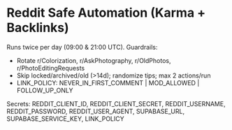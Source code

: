 # Reddit Safe Automation (Karma + Backlinks)
Runs twice per day (09:00 & 21:00 UTC). Guardrails:
- Rotate r/Colorization, r/AskPhotography, r/OldPhotos, r/PhotoEditingRequests
- Skip locked/archived/old (>14d); randomize tips; max 2 actions/run
- LINK_POLICY: NEVER_IN_FIRST_COMMENT | MOD_ALLOWED | FOLLOW_UP_ONLY

Secrets: REDDIT_CLIENT_ID, REDDIT_CLIENT_SECRET, REDDIT_USERNAME, REDDIT_PASSWORD, REDDIT_USER_AGENT, SUPABASE_URL, SUPABASE_SERVICE_KEY, LINK_POLICY